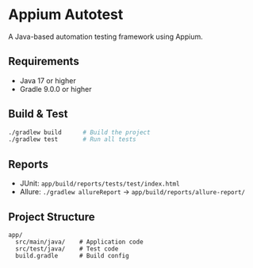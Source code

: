# Appium Autotest

A Java-based automation testing framework using Appium.

## Requirements
- Java 17 or higher
- Gradle 9.0.0 or higher

## Build & Test
```bash
./gradlew build      # Build the project
./gradlew test       # Run all tests
```

## Reports
- JUnit: `app/build/reports/tests/test/index.html`
- Allure: `./gradlew allureReport` → `app/build/reports/allure-report/`

## Project Structure
```
app/
  src/main/java/    # Application code
  src/test/java/    # Test code
  build.gradle      # Build config
```
